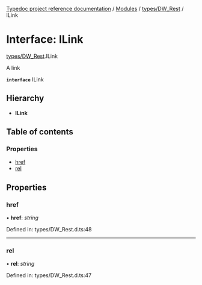 [Typedoc project reference documentation](../README.md) / [Modules](../modules.md) / [types/DW_Rest](../modules/types_dw_rest.md) / ILink

# Interface: ILink

[types/DW_Rest](../modules/types_dw_rest.md).ILink

A link

**`interface`** ILink

## Hierarchy

* **ILink**

## Table of contents

### Properties

- [href](types_dw_rest.ilink.md#href)
- [rel](types_dw_rest.ilink.md#rel)

## Properties

### href

• **href**: *string*

Defined in: types/DW_Rest.d.ts:48

___

### rel

• **rel**: *string*

Defined in: types/DW_Rest.d.ts:47

